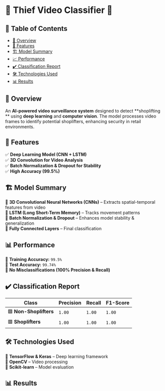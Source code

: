 # 🎥 Thief Video Classifier 🚨  

## 📌 Table of Contents  
- [📌 Overview](#-overview)  
- [🚀 Features](#-features)  
- [🏗 Model Summary](#-model-summary)  
- [📈 Performance](#-performance)  
- [✔️ Classification Report](#-classification-report)  
- [🛠 Technologies Used](#-technologies-used)
- [📊 Results](#-results)

## 📌 Overview  
An **AI-powered video surveillance system** designed to detect **shoplifting ** using **deep learning** and **computer vision**. The model processes video frames to identify potential shoplifters, enhancing security in retail environments.  

## 🚀 Features    
✅ **Deep Learning Model (CNN + LSTM)**  
✅ **3D Convolution for Video Analysis**  
✅ **Batch Normalization & Dropout for Stability**  
✅ **High Accuracy (99.5%)**  

## 🏗 Model Summary  
🔹 **3D Convolutional Neural Networks (CNNs)** – Extracts spatial-temporal features from video  
🔹 **LSTM (Long Short-Term Memory)** – Tracks movement patterns  
🔹 **Batch Normalization & Dropout** – Enhances model stability & generalization  
🔹 **Fully Connected Layers** – Final classification  

## 📊 Performance  
🔹 **Training Accuracy:** `99.5%`  
🔹 **Test Accuracy:** `99.74%`  
🔹 **No Misclassifications (100% Precision & Recall)**  

## ✔️ Classification Report  
| Class              | Precision | Recall | F1-Score |  
|--------------------|-----------|--------|----------|  
| 🟩 **Non-Shoplifters** | `1.00` | `1.00` | `1.00` |  
| 🟥 **Shoplifters**     | `1.00` | `1.00` | `1.00` |  

## 🛠 Technologies Used  
🔹 **TensorFlow & Keras** – Deep learning framework  
🔹 **OpenCV** – Video processing  
🔹 **Scikit-learn** – Model evaluation  

## 📊 Results


